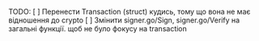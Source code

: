 TODO:
[ ] Перенести Transaction (struct) кудись, тому що вона не має відношення до crypto
[ ] Змінити signer.go/Sign, signer.go/Verify на загальні функції. щоб не було фокусу на transaction


